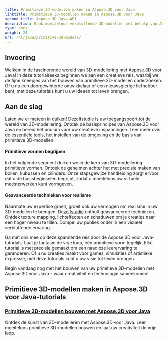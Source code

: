 ```yaml
---
title: Primitieve 3D-modellen maken in Aspose.3D voor Java
linktitle: Primitieve 3D-modellen maken in Aspose.3D voor Java
second_title: Aspose.3D Java-API
description: Maak moeiteloos verbluffende 3D-modellen met behulp van Aspose.3D voor Java-tutorials. Laat uw creativiteit de vrije loop met stapsgewijze handleidingen voor het bouwen van primitieve 3D-modellen.
type: docs
weight: 24
url: /nl/java/primitive-3d-models/
---
```



## Invoering

Welkom in de fascinerende wereld van 3D-modellering met Aspose.3D voor Java! In deze tutorialreeks beginnen we aan een creatieve reis, waarbij we de fijne kneepjes van het bouwen van primitieve 3D-modellen onderzoeken. Of u nu een doorgewinterde ontwikkelaar of een nieuwsgierige liefhebber bent, met deze tutorials kunt u uw ideeën tot leven brengen.

## Aan de slag

 Laten we er meteen in duiken! De[zelfstudie](./building-primitive-3d-models/) is uw toegangspoort tot de wereld van 3D-modellering. Ontdek de basisprincipes van Aspose.3D voor Java en bereid het podium voor uw creatieve inspanningen. Leer meer over de essentiële tools, het instellen van de omgeving en de basis van primitieve 3D-modellen.

#### Primitieve vormen begrijpen

In het volgende segment duiken we in de kern van 3D-modellering: primitieve vormen. Ontdek de geheimen achter het met precisie maken van bollen, kubussen en cilinders. Onze stapsgewijze handleiding zorgt ervoor dat u de basisbeginselen begrijpt, zodat u moeiteloos uw virtuele meesterwerken kunt vormgeven.

#### Geavanceerde technieken voor realisme

Naarmate uw expertise groeit, groeit ook uw vermogen om realisme in uw 3D-modellen te brengen. De[zelfstudie](./building-primitive-3d-models/) onthult geavanceerde technieken. Ontdek texture mapping, lichteffecten en schaduwen om je creaties naar een hoger niveau te tillen. Dompel uw publiek onder in een visueel verbluffende ervaring.

Ga met ons mee op deze spannende reis door de Aspose.3D voor Java-tutorials. Laat je fantasie de vrije loop, één primitieve vorm tegelijk. Elke tutorial is met precisie gemaakt om een naadloze leerervaring te garanderen. Of u nu creaties maakt voor games, simulaties of artistieke expressie, met deze tutorials kunt u uw visie tot leven brengen.

Begin vandaag nog met het bouwen van uw primitieve 3D-modellen met Aspose.3D voor Java – waar creativiteit en technologie samenkomen!
## Primitieve 3D-modellen maken in Aspose.3D voor Java-tutorials
### [Primitieve 3D-modellen bouwen met Aspose.3D voor Java](./building-primitive-3d-models/)
Ontdek de kunst van 3D-modelleren met Aspose.3D voor Java. Leer moeiteloos primitieve 3D-modellen bouwen en laat uw creativiteit de vrije loop.